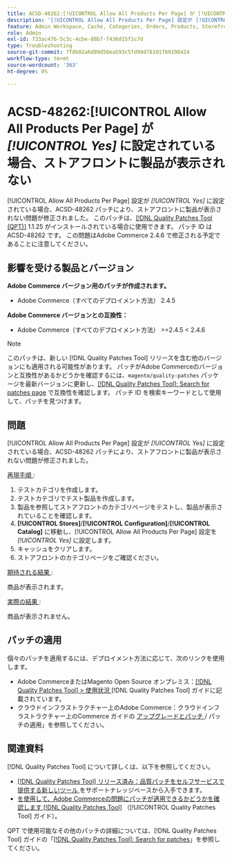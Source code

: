 ```yaml
---
title: ACSD-48262:[!UICONTROL Allow All Products Per Page] が [!UICONTROL Yes] に設定されている場合、ストアフロントに製品が表示されない
description: '[!UICONTROL Allow All Products Per Page] 設定が [!UICONTROL Yes] に設定されている場合にストアフロントに商品が表示されないAdobe Commerceの問題を修正するために、ACSD-48262 パッチを適用してください。'
feature: Admin Workspace, Cache, Categories, Orders, Products, Storefront
role: Admin
exl-id: 733ac476-5c3c-4cbe-88b7-f436d15f1c7d
type: Troubleshooting
source-git-commit: 7fdb02a6d89d50ea593c5fd99d78101f89198424
workflow-type: tm+mt
source-wordcount: '363'
ht-degree: 0%

---
```


# ACSD-48262:[!UICONTROL Allow All Products Per Page] が *[!UICONTROL Yes]* に設定されている場合、ストアフロントに製品が表示されない

[!UICONTROL Allow All Products Per Page] 設定が *[!UICONTROL Yes]* に設定されている場合、ACSD-48262 パッチにより、ストアフロントに製品が表示されない問題が修正されました。 このパッチは、[[!DNL Quality Patches Tool (QPT)]](https://experienceleague.adobe.com/en/docs/commerce-operations/tools/quality-patches-tool/quality-patches-tool-to-self-serve-quality-patches) 1.1.25 がインストールされている場合に使用できます。 パッチ ID は ACSD-48262 です。 この問題はAdobe Commerce 2.4.6 で修正される予定であることに注意してください。

## 影響を受ける製品とバージョン

**Adobe Commerce バージョン用のパッチが作成されます。**

* Adobe Commerce（すべてのデプロイメント方法） 2.4.5

**Adobe Commerce バージョンとの互換性：**

* Adobe Commerce（すべてのデプロイメント方法） >=2.4.5 &lt; 2.4.6

>[!NOTE]
>
>このパッチは、新しい [!DNL Quality Patches Tool] リリースを含む他のバージョンにも適用される可能性があります。 パッチがAdobe Commerceのバージョンと互換性があるかどうかを確認するには、`magento/quality-patches` パッケージを最新バージョンに更新し、[[!DNL Quality Patches Tool]: Search for patches page](https://experienceleague.adobe.com/tools/commerce-quality-patches/index.html) で互換性を確認します。 パッチ ID を検索キーワードとして使用して、パッチを見つけます。

## 問題

[!UICONTROL Allow All Products Per Page] 設定が *[!UICONTROL Yes]* に設定されている場合、ACSD-48262 パッチにより、ストアフロントに製品が表示されない問題が修正されました。

<u> 再現手順 </u>:

1. テストカテゴリを作成します。
1. テストカテゴリでテスト製品を作成します。
1. 製品を参照してストアフロントのカテゴリページをテストし、製品が表示されていることを確認します。
1. **[!UICONTROL Stores]**/**[!UICONTROL Configuration]**/**[!UICONTROL Catalog]** に移動し、[!UICONTROL Allow All Products Per Page] 設定を *[!UICONTROL Yes]* に設定します。
1. キャッシュをクリアします。
1. ストアフロントのカテゴリページをご確認ください。

<u> 期待される結果 </u>:

商品が表示されます。

<u> 実際の結果 </u>:

商品が表示されません。

## パッチの適用

個々のパッチを適用するには、デプロイメント方法に応じて、次のリンクを使用します。

* Adobe CommerceまたはMagento Open Source オンプレミス：[[!DNL Quality Patches Tool] > 使用状況 ](/help/tools/quality-patches-tool/usage.md)[!DNL Quality Patches Tool] ガイドに記載されています。
* クラウドインフラストラクチャー上のAdobe Commerce：クラウドインフラストラクチャー上のCommerce ガイドの [ アップグレードとパッチ ](https://experienceleague.adobe.com/docs/commerce-cloud-service/user-guide/develop/upgrade/apply-patches.html)/ パッチの適用」を参照してください。


## 関連資料

[!DNL Quality Patches Tool] について詳しくは、以下を参照してください。

* [[!DNL Quality Patches Tool]  リリース済み：品質パッチをセルフサービスで提供する新しいツール ](https://experienceleague.adobe.com/en/docs/commerce-operations/tools/quality-patches-tool/quality-patches-tool-to-self-serve-quality-patches) をサポートナレッジベースから入手できます。
* [ を使用して、Adobe Commerceの問題にパッチが適用できるかどうかを確認します  [!DNL Quality Patches Tool]](/help/tools/quality-patches-tool/patches-available-in-qpt/check-patch-for-magento-issue-with-magento-quality-patches.md) （[!UICONTROL Quality Patches Tool] ガイド）。


QPT で使用可能なその他のパッチの詳細については、[!DNL Quality Patches Tool] ガイドの「[[!DNL Quality Patches Tool]: Search for patches](https://experienceleague.adobe.com/tools/commerce-quality-patches/index.html)」を参照してください。
